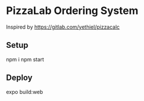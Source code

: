 # PizzaLab Ordering System

Inspired by https://gitlab.com/yethiel/pizzacalc

## Setup

npm i
npm start

## Deploy

expo build:web
